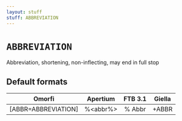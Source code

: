 ```yaml
---
layout: stuff
stuff: ABBREVIATION
---
```

# ` ABBREVIATION `

Abbreviation, shortening, non-inflecting, may end in full stop

## Default formats
| Omorfi | Apertium | FTB 3.1 | Giella |
|:------:|:--------:|:-------:|:------:|
|  [ABBR=ABBREVIATION] |  %<abbr%> |  % Abbr |  +ABBR  |

